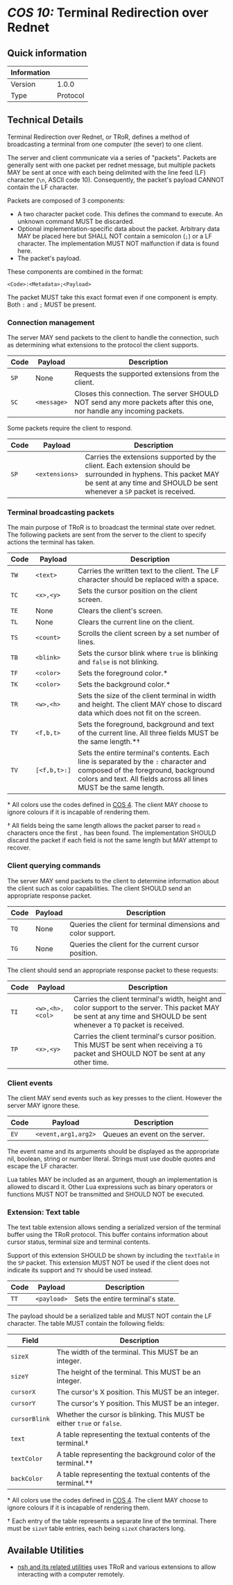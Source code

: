 # *COS 10:* Terminal Redirection over Rednet

## Quick information
| Information |                                                                |
| ----------- | -------------------------------------------------------------- |
| Version     | 1.0.0                                                          |
| Type        | Protocol                                                       |

## Technical Details
Terminal Redirection over Rednet, or TRoR, defines a method of broadcasting a
terminal from one computer (the sever) to one client.

The server and client communicate via a series of "packets". Packets are
generally sent with one packet per rednet message, but multiple packets MAY
be sent at once with each being delimited with the line feed (LF) character
(`\n`, ASCII code 10). Consequently, the packet's payload CANNOT contain the LF
character.

Packets are composed of 3 components:

 - A two character packet code. This defines the command to execute. An unknown
   command MUST be discarded.
 - Optional implementation-specific data about the packet. Arbitrary data MAY be
   placed here but SHALL NOT contain a semicolon (`;`) or a LF character. The
   implementation MUST NOT malfunction if data is found here.
 - The packet's payload.

These components are combined in the format:
```
<Code>:<Metadata>;<Payload>
```

The packet MUST take this exact format even if one component is empty. Both
`:` and `;` MUST be present.

### Connection management
The server MAY send packets to the client to handle the connection, such as
determining what extensions to the protocol the client supports.

| Code | Payload         | Description                                         |
| ---- | --------------- | --------------------------------------------------- |
| `SP` | None            | Requests the supported extensions from the client.  |
| `SC` | `<message>`     | Closes this connection. The server SHOULD NOT send any more packets after this one, nor handle any incoming packets. |

Some packets require the client to respond.

| Code | Payload         | Description                                         |
| ---- | --------------- | --------------------------------------------------- |
| `SP` | `<extensions>`  | Carries the extensions supported by the client. Each extension should be surrounded in hyphens. This packet MAY be sent at any time and SHOULD be sent whenever a `SP` packet is received. |

### Terminal broadcasting packets
The main purpose of TRoR is to broadcast the terminal state over rednet. The
following packets  are sent from the server to the client to specify actions the
terminal has taken.

| Code | Payload         | Description                                                                 |
| ---- | --------------- | ----------------------------------------------------------------------------|
| `TW` | `<text>`        | Carries the written text to the client. The LF character should be replaced with a space. |
| `TC` | `<x>,<y>`       | Sets the cursor position on the client screen.                              |
| `TE` | None            | Clears the client's screen.                                                 |
| `TL` | None            | Clears the current line on the client.                                      |
| `TS` | `<count>`       | Scrolls the client screen by a set number of lines.                         |
| `TB` | `<blink>`       | Sets the cursor blink where `true` is blinking and `false` is not blinking. |
| `TF` | `<color>`       | Sets the foreground color.\*                                                |
| `TK` | `<color>`       | Sets the background color.\*                                                |
| `TR` | `<w>,<h>`       | Sets the size of the client terminal in width and height. The client MAY chose to discard data which does not fit on the screen. |
| `TY` | `<f,b,t>`       | Sets the foreground, background and text of the current line. All three fields MUST be the same length.\*†                       |
| `TV` | `[<f,b,t>:]`    | Sets the entire terminal's contents. Each line is separated by the `:` character and composed of the foreground, background colors and text. All fields across all lines MUST be the same length. |

\* All colors use the codes defined in [COS 4][cospaint]. The client MAY choose
to ignore colours if it is incapable of rendering them.

† All fields being the same length allows the packet parser to read `n`
characters once the first `,` has been found. The implementation SHOULD discard
the packet if each field is not the same length but MAY attempt to recover.

### Client querying commands
The server MAY send packets to the client to determine information about the
client such as color capabilities. The client SHOULD send an appropriate
response packet.

| Code | Payload         | Description                                                   |
| ---- | --------------- | ------------------------------------------------------------- |
| `TQ` | None            | Queries the client for terminal dimensions and color support. |
| `TG` | None            | Queries the client for the current cursor position.           |

The client should send an appropriate response packet to these requests:

| Code | Payload         | Description                                         |
| ---- | --------------- | --------------------------------------------------- |
| `TI` | `<w>,<h>,<col>` | Carries the client terminal's width, height and color support to the server. This packet MAY be sent at any time and SHOULD be sent whenever a `TQ` packet is received. |
| `TP` | `<x>,<y>`       | Carries the client terminal's cursor position. This MUST be sent when receiving a `TG` packet and SHOULD NOT be sent at any other time. |

### Client events
The client MAY send events such as key presses to the client. However the server
MAY ignore these.

| Code | Payload             | Description                                     |
| ---- | ------------------- | ----------------------------------------------- |
| `EV` | `<event,arg1,arg2>` | Queues an event on the server.                  |

The event name and its arguments should be displayed as the appropriate nil,
boolean, string or number literal. Strings must use double quotes and escape the
LF character.

Lua tables MAY be included as an argument, though an implementation is allowed to
discard it. Other Lua expressions such as binary operators or functions MUST NOT
be transmitted and SHOULD NOT be executed.

### Extension: Text table
The text table extension allows sending a serialized version of the terminal
buffer using the TRoR protocol. This buffer contains information about
cursor status, terminal size and terminal contents.

Support of this extension SHOULD be shown by including the `textTable` in the
`SP` packet. This extension MUST NOT be used if the client does not indicate its
support and `TV` should be used instead.

| Code | Payload         | Description                                         |
| ---- | --------------- | --------------------------------------------------- |
| `TT` | `<payload>`     | Sets the entire terminal's state.                   |

The payload should be a serialized table and MUST NOT contain the LF character.
The table MUST contain the following fields:

| Field         | Description                                                  |
| ------------- | ------------------------------------------------------------ |
| `sizeX`       | The width of the terminal. This MUST be an integer.          |
| `sizeY`       | The height of the terminal. This MUST be an integer.         |
| `cursorX`     | The cursor's X position. This MUST be an integer.            |
| `cursorY`     | The cursor's Y position. This MUST be an integer.            |
| `cursorBlink` | Whether the cursor is blinking. This MUST be either `true` or `false`. |
| `text`        | A table representing the textual contents of the terminal.†  |
| `textColor`   | A table representing the background color of the terminal.\*†|
| `backColor`   | A table representing the textual contents of the terminal.\*†|

\* All colors use the codes defined in [COS 4][cospaint]. The client MAY choose
to ignore colours if it is incapable of rendering them.

† Each entry of the table represents a separate line of the terminal. There must
be `sizeY` table entries, each being `sizeX` characters long.

## Available Utilities
 - [nsh and its related utilities](https://github.com/lyqyd/cc-netshell/) uses
   TRoR and various extensions to allow interacting with a computer remotely.

[cospaint]: /File-Formats/image/paint.md#color-codes "COS 4: Paintutils Image"
